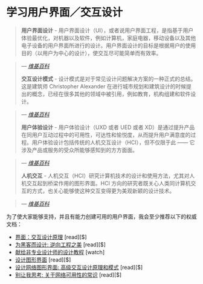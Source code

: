 
# 学习用户界面／交互设计

> **用户界面设计** - 用户界面设计（UI），或者说用户界面工程，是指基于用户体验最优化，对机器以及软件，例如计算机，家庭电器，移动设备以及其他电子设备的用户界面所进行的设计。用户界面设计的目标是根据用户的使用目的（以用户为中心的设计），使交互尽可能简单而有效率。

><cite>&#8212; [维基百科](https://en.wikipedia.org/wiki/User_interface_design)</cite>
> 
> **交互设计模式** - 设计模式是对于常见设计问题解决方案的一种正式的总结。这是建筑师 Christopher Alexander 在进行城市规划和建筑设计的时候提出的概念，已经在很多其他的领域中被引用，例如教育，机构组建和软件设计。

><cite>&#8212; [维基百科](https://en.wikipedia.org/wiki/Design_pattern)</cite>
>  
> **用户体验设计** - 用户体验设计（UXD 或者 UED 或者 XD）是通过提升产品在同用户互动过程中的可用性，可达性和愉悦度，从而提升用户满意度的过程。用户体验设计包括传统的人机交互设计（HCI），但不仅限于此 —— 它涉及产品或服务的受众所能够感知到的方方面面。

><cite>&#8212; [维基百科](https://en.wikipedia.org/wiki/User_experience_design)</cite>
>  
> **人机交互** - 人机交互（HCI）研究计算机技术的设计和使用方法，尤其对人机交互起到桥梁作用的图形界面。HCI 方向的研究者既关心人类同计算机交互的方式，也关心能够使这种交互变得更为美观新颖的设计技术。

><cite>&#8212; [维基百科](https://en.wikipedia.org/wiki/Human%E2%80%93computer_interaction)</cite>

为了使大家能够支持，并且有能力创建可用的用户界面，我会至少推荐以下的权威文档：

* [界面：交互设计原理](https://www.amazon.com/About-Face-Essentials-Interaction-Design-ebook/dp/B00MFPZ9UY/?&_encoding=UTF8&tag=frontend-handbook-20&linkCode=ur2&linkId=c723c84ad4d246cb7f1c4a737c5f38a4&camp=1789&creative=9325) [read][$]
* [为黑客而设计: 逆向工程之美](https://www.amazon.com/Design-Hackers-Reverse-Engineering-Beauty/dp/1119998956/?&_encoding=UTF8&tag=frontend-handbook-20&linkCode=ur2&linkId=2a52f0968de21c03f069d857b9d92b37&camp=1789&creative=9325) [read][$]
* [献给非专业设计师的设计教程](https://www.youtube.com/watch?v=ZbrzdMaumNk&feature=youtu.be) [watch]
* [设计图形界面](https://www.amazon.com/Designing-Interfaces-Jenifer-Tidwell/dp/1449379702/?&_encoding=UTF8&tag=frontend-handbook-20&linkCode=ur2&linkId=4539707bb145c676472472aab25eaa56&camp=1789&creative=9325) [read][$]
* [设计网络图形界面: 高级交互设计原理和模式](https://www.amazon.com/Designing-Web-Interfaces-Principles-Interactions-ebook/dp/B0026OR33U/?&_encoding=UTF8&tag=frontend-handbook-20&linkCode=ur2&linkId=03fb59f4a4345732fae9ecdfaa5076ae&camp=1789&creative=9325) [read][$]
* [别让我思考: 关于网络可用性的常识](https://www.amazon.com/Dont-Make-Think-Revisited-Usability/dp/0321965515/?&_encoding=UTF8&tag=frontend-handbook-20&linkCode=ur2&linkId=8b0b0771a9985e4e030ef1fe29cf6409&camp=1789&creative=9325) [read][$]


